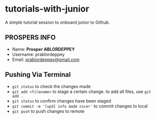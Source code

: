 # tutorials-with-junior
A simple tutorial session to onboard junior to Github.

PROSPERS INFO
---
- Name: **Prosper ABLORDEPPEY**
- Username: prablordeppey
- Email: prablordeppey@gmail.com


Pushing Via Terminal
---
- `git status` to check the changes made
- `git add <filename>` to stage a certain change. to add all files, use `git add .`
- `git status` to confirm changes have been staged
- `git commit -m '[upd] info made nicer'` to commit changes to local
- `git push` to push changes to remote
